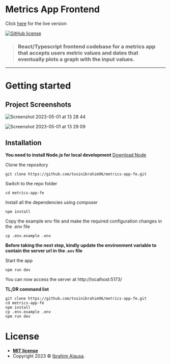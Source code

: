 # Metrics App Frontend

Click [here](metrics-app-fe.vercel.app) for the live version

 [![GitHub license](https://img.shields.io/github/license/gothinkster/laravel-realworld-example-app.svg)](http://opensource.org/licenses/mit-license.php)

> ### React/Typescript frontend codebase for a metrics app that accepts users metric values and dates that eventually plots a graph with the input values.

----------

# Getting started

## Project Screenshots
![Screenshot 2023-05-01 at 13 28 44](https://user-images.githubusercontent.com/22124878/235452320-3b1f3af5-f933-4096-aff8-d5b8ec3a9a45.png)

![Screenshot 2023-05-01 at 13 29 09](https://user-images.githubusercontent.com/22124878/235452370-4bf5f2fb-05cf-4319-b777-16203722f5e5.png)



## Installation

**You need to install Node.js for local development** [Download Node](https://nodejs.org/en/download)


Clone the repository

    git clone https://github.com/tosinibrahim96/metrics-app-fe.git

Switch to the repo folder

    cd metrics-app-fe

Install all the dependencies using composer

    npm install

Copy the example env file and make the required configuration changes in the .env file

    cp .env.example .env


 **Before taking the next step, kindly update the environment variable to contain the server url in the .`env` file**


Start the app

    npm run dev

You can now access the server at  http://localhost:5173/

**TL;DR command list**

    git clone https://github.com/tosinibrahim96/metrics-app-fe.git
    cd metrics-app-fe
    npm install
    cp .env.example .env
    npm run dev

# License
- **[MIT license](http://opensource.org/licenses/mit-license.php)**
- Copyright 2023 © <a href="https://www.linkedin.com/in/ibrahim-alausa/" target="_blank">Ibrahim Alausa</a>.
